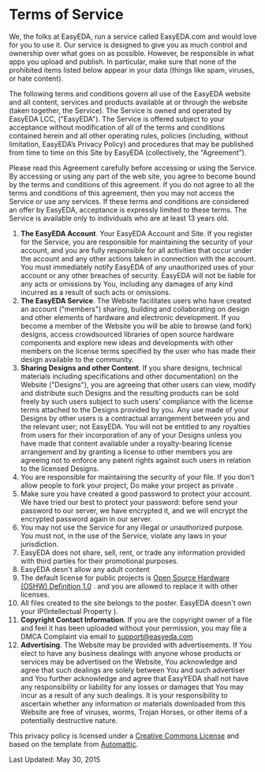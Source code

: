 
# Terms of Service
We, the folks at EasyEDA, run a service called EasyEDA.com and would love for you to use it. Our service is designed to give you as much control and ownership over what goes on as possible. However, be responsible in what apps you upload and publish. In particular, make sure that none of the prohibited items listed below appear in your data (things like spam, viruses, or hate content).

The following terms and conditions govern all use of the EasyEDA website and all content, services and products available at or through the website (taken together, the Service). The Service is owned and operated by EasyEDA LCC, ("EasyEDA"). The Service is offered subject to your acceptance without modification of all of the terms and conditions contained herein and all other operating rules, policies (including, without limitation, EasyEDA’s Privacy Policy) and procedures that may be published from time to time on this Site by EasyEDA (collectively, the “Agreement”).

Please read this Agreement carefully before accessing or using the Service. By accessing or using any part of the web site, you agree to become bound by the terms and conditions of this agreement. If you do not agree to all the terms and conditions of this agreement, then you may not access the Service or use any services. If these terms and conditions are considered an offer by EasyEDA, acceptance is expressly limited to these terms. The Service is available only to individuals who are at least 13 years old.

1. **The EasyEDA Account**. Your EasyEDA Account and Site. If you register for the Service, you are responsible for maintaining the security of your account, and you are fully responsible for all activities that occur under the account and any other actions taken in connection with the account. You must immediately notify EasyEDA of any unauthorized uses of your account or any other breaches of security. EasyEDA will not be liable for any acts or omissions by You, including any damages of any kind incurred as a result of such acts or omissions. 
2. **The EasyEDA Service**.  The Website facilitates users who have created an account ("members") sharing, building and collaborating on design and other elements of hardware and electronic development. If you become a member of the Website you will be able to browse (and fork) designs, access crowdsourced libraries of open source hardware components and explore new ideas and developments with other members on the license terms specified by the user who has made their design available to the community. 
3. **Sharing Designs and other Content**.  If you share designs, technical materials including specifications and other documentation) on the Website ("Designs"), you are agreeing that other users can view, modify and distribute such Designs and the resulting products can be sold freely by such users subject to such users’ compliance with the license terms attached to the Designs provided by you. Any use made of your Designs by other users is a contractual arrangement between you and the relevant user; not EasyEDA. You will not be entitled to any royalties from users for their incorporation of any of your Designs unless you have made that content available under a royalty-bearing license arrangement and by granting a license to other members you are agreeing not to enforce any patent rights against such users in relation to the licensed Designs. 
4. You are responsible for maintaining the security of your file. If you don't allow people to fork your project, Do make your project as private . 
5. Make sure you have created a good password to protect your account. We have tried our best to protect your password: before send your password to our server, we have encrypted it, and we will encrypt the encrypted password again in our server.
6. You may not use the Service for any illegal or unauthorized purpose. You must not, in the use of the Service, violate any laws in your jurisdiction.
7. EasyEDA does not share, sell, rent, or trade any information provided with third parties for their promotional purposes.
8. EasyEDA desn't allow any adult content
9. The default license for public projects is [Open Source Hardware (OSHW) Definition 1.0](http://www.oshwa.org/definition/) . and you are allowed to replace it with other licenses.
10. All files created to the site belongs to the poster. EasyEDA doesn't own your IP(Intellectual Property ).
11. **Copyright Contact Information**. If you are the copyright owner of a file and feel it has been uploaded without your permission, you may file a DMCA Complaint via email to support@easyeda.com
12. **Advertising**.  The Website may be provided with advertisements. If You elect to have any business dealings with anyone whose products or services may be advertised on the Website, You acknowledge and agree that such dealings are solely between You and such advertiser and You further acknowledge and agree that EasyYEDA shall not have any responsibility or liability for any losses or damages that You may incur as a result of any such dealings. It is your responsibility to ascertain whether any information or materials downloaded from this Website are free of viruses, worms, Trojan Horses, or other items of a potentially destructive nature. 
 
This privacy policy is licensed under a [Creative Commons License](https://creativecommons.org/licenses/by-sa/2.5/) and based on the template from [Automattic](http://automattic.com/).

Last Updated: May 30, 2015

